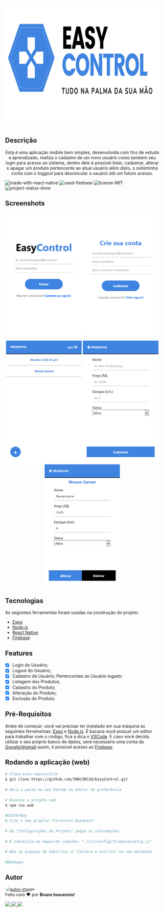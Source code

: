 <!-- Logo -->
<p align="center">
  <img height="400" alt="easy-control-logo" title="EasyControl - Tudo na palma da sua mão" src="./assets/Screenshots/logo.png" />
</p>

<!-- Título&Descrição -->
<h2 align="left" id="screenshots">Descrição</h2>
<p align="center">Esta é uma aplicação mobile bem simples, desenvolvida com fins de estudo e aprendizado, realiza o cadastro de um novo usuário como também seu login para acesso ao sistema, dentro dele é possível listar, cadastrar, alterar e apagar um produto pertencente ao atual usuário além disto, o sisteminha conta com o loggout para desvincular o usuário até um futuro acesso.</p>

<!-- Shield -->
<p>
	<img src="https://img.shields.io/badge/Made%20with-React Native-00599C?style=for-the-badge&logo=react" title="Feito com React Native" alt="made-with-react-native"></img>
    <img src="https://img.shields.io/badge/Used-Firebase-ffbf00?style=for-the-badge&logo=firebase" title="Utilizado o Firebase" alt="used-firebase"></img>
	<img src="https://img.shields.io/badge/License-MIT-green?style=for-the-badge" title="Licença MIT" alt="license-MIT"></img>
    <img src="https://img.shields.io/badge/Status-Done-blue?style=for-the-badge" title="Status do Projeto:Concluído" alt="project-status-done"></img>
</p>

<!-- Screenshots -->
<h2 align="left" id="screenshots">Screenshots</h2>
<p align="center">
  <img height="400" alt="screenshot-login" title="Login do Usuário" src="./assets/Screenshots/screen1.png" />
  <img height="400" alt="screenshot-register-user" title="Cadastro do Usuário" src="./assets/Screenshots/screen2.png" />
</p>
<p align="center">
  <img height="400" alt="screenshot-show-products" title="Listagem dos Produtos" src="./assets/Screenshots/screen3.png" />
  <img height="400" alt="screenshot-create-product" title="Cadastro do Produto" src="./assets/Screenshots/screen4.png" />
  <img height="400" alt="screenshot-edit-product" title="Edição do Produto" src="./assets/Screenshots/screen5.png" />
</p>

<!-- Features -->
<h2 align="left" id="tecnologias">Tecnologias</h2>

As seguintes ferramentas foram usadas na construção do projeto:

- [Expo](https://expo.io/)
- [Node.js](https://nodejs.org/en/)
- [React Native](https://reactnative.dev/)
- [Firebase](https://firebase.google.com/?hl=pt)

<!-- Features -->
<h2 align="left" id="features">Features</h2>

- [x] Login do Usuário;
- [x] Logout do Usuário;
- [x] Cadastro de Usuário;
  Pertencentes ao Usuário logado:
- [x] Listagem dos Produtos;
- [x] Cadastro do Produto;
- [x] Alteração do Produto;
- [x] Exclusão do Produto;

<!-- Pré-Requisitos -->
<h2 align="left" id="pre">Pré-Requisitos</h2>

Antes de começar, você vai precisar ter instalado em sua máquina as seguintes ferramentas:
[Expo](https://docs.expo.dev/get-started/installation/) e [Node.js](https://nodejs.org/en/). É bacana você possuir um editor para trabalhar com o código, fica a dica o [VSCode](https://code.visualstudio.com/). E caso você decida utilizar o seu próprio banco de dados, será necessário uma conta da [Google/@gmail](https://www.google.com/account/about/) assim, é possível acesso ao [Firebase](https://firebase.google.com/?hl=pt).

<!-- Executando o app -->
<h2 align="left" id="run">Rodando a aplicação (web)</h2>

```bash
# Clone este repositório
$ git clone https://github.com/IN0C3NC10/EasyControl.git

# Abra a pasta no seu VSCode ou editor de preferência

# Execute o projeto com
$ npm run web

#DoItUrWay
# Crie o seu próprio "Firestore Database"

# Em "Configurações do Projeto" pegue as informações 

# E substitua no seguinte caminho: "./src/config/firebaseconfig.js"

# Não se esqueça de habilitar a "leitura e escrita" no seu database

#BeHappy!
```
<!-- Autor -->
<h2 align="left" id="autor">Autor</h2>
<p>
	<a href="https://github.com/IN0C3NC10">
		<img style="border-radius: 50%;" src="https://avatars.githubusercontent.com/u/73368174?v=4" width="100px;" alt="autor-image" title="IN0C3NC10"/>
	</a>
	<br />
	Feito com ❤️ por <strong>Bruno Inocencio</strong>!
</p>

<p align="left">
  <!-- Outlook -->
  <a href="mailto:bruno.inocencio@fatec.sp.gov.br" alt="Outlook" target="_blank">
    <img height="35" src="https://img.shields.io/badge/Outlook-00001a?style=for-the-badge&logo=microsoft-outlook&logoColor=0078D4" />
  </a>
  <!-- Linkedin -->
  <a href="https://cutt.ly/nQlVjQV" alt="Linkedin" target="_blank">
    <img height="35" src="https://img.shields.io/badge/-LinkedIn-00001a?style=for-the-badge&logo=linkedin&logoColor=%230077B5" />
  </a>
  <!-- GitHub -->
  <a href="https://github.com/IN0C3NC10" alt="GitHub" target="_blank">
    <img height="35" src="https://img.shields.io/badge/GitHub-100000?style=for-the-badge&logo=github&logoColor=white" />
  </a>
</p>
